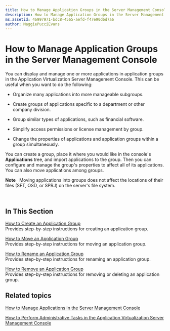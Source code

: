 ```yaml
---
title: How to Manage Application Groups in the Server Management Console
description: How to Manage Application Groups in the Server Management Console
ms.assetid: 46997971-bdc8-4565-aefd-f47e90d6d7a6
author: MaggiePucciEvans
---
```


# How to Manage Application Groups in the Server Management Console


You can display and manage one or more applications in application groups in the Application Virtualization Server Management Console. This can be useful when you want to do the following:

-   Organize many applications into more manageable subgroups.

-   Create groups of applications specific to a department or other company division.

-   Group similar types of applications, such as financial software.

-   Simplify access permissions or license management by group.

-   Change the properties of applications and application groups within a group simultaneously.

You can create a group, place it where you would like in the console's **Applications** tree, and import applications to the group. Then you can configure and manage the group's properties to affect all of its applications. You can also move applications among groups.

**Note**  
Moving applications into groups does not affect the locations of their files (SFT, OSD, or SPRJ) on the server's file system.

 

## In This Section


<a href="" id="how-to-create-an-application-group"></a>[How to Create an Application Group](how-to-create-an-application-group.md)  
Provides step-by-step instructions for creating an application group.

<a href="" id="how-to-move-an-application-group"></a>[How to Move an Application Group](how-to-move-an-application-group.md)  
Provides step-by-step instructions for moving an application group.

<a href="" id="how-to-rename-an-application-group"></a>[How to Rename an Application Group](how-to-rename-an-application-group.md)  
Provides step-by-step instructions for renaming an application group.

<a href="" id="how-to-remove-an-application-group"></a>[How to Remove an Application Group](how-to-remove-an-application-group.md)  
Provides step-by-step instructions for removing or deleting an application group.

## Related topics


[How to Manage Applications in the Server Management Console](how-to-manage-applications-in-the-server-management-console.md)

[How to Perform Administrative Tasks in the Application Virtualization Server Management Console](how-to-perform-administrative-tasks-in-the-application-virtualization-server-management-console.md)

 

 





